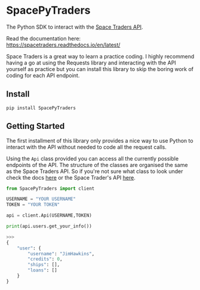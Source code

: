# SpacePyTraders

The Python SDK to interact with the [Space Traders API](https://spacetraders.io/). 

Read the documentation here: https://spacetraders.readthedocs.io/en/latest/

Space Traders is a great way to learn a practice coding. I highly recommend having a go at using the Requests library and interacting with the API yourself as practice but you can install this library to skip the boring work of coding for each API endpoint. 

## Install

`pip install SpacePyTraders`

## Getting Started
The first installment of this library only provides a nice way to use Python to interact with the API without needed to code all the request calls. 

Using the `Api` class provided you can access all the currently possible endpoints of the API. The structure of the classes are organised the same as the Space Traders API. So if you're not sure what class to look under check the docs [here](https://spacetraders.readthedocs.io/en/latest/) or the Space Trader's API [here](https://api.spacetraders.io/).

```python
from SpacePyTraders import client

USERNAME = "YOUR USERNAME"
TOKEN = "YOUR TOKEN"

api = client.Api(USERNAME,TOKEN)

print(api.users.get_your_info())

>>> 
{
    "user": {
        "username": "JimHawkins",
        "credits": 0,
        "ships": [],
        "loans": []
    }
}
```